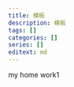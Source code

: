 ```yaml
---
title: 模板
description: 模板
tags: []
categories: []
series: []
editext: md
---
```

<!--more-->
my home work1
